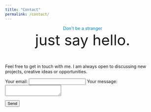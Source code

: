 ```yaml
---
title: "Contact"
permalink: /contact/
---
```


<center><font color="#0083B6">Don't be a stranger</font></center>
<center><font size=44px>just say hello.</font></center>

<br>
<br>

Feel free to get in touch with me. I am always open to discussing new projects, creative ideas or opportunities.

<form
  action="https://formspree.io/moqdjoek"
  method="POST"
>
  <label>
    Your email:
    <input type="text" name="_replyto">
  </label>
  <label>
    Your message:
    <textarea name="message"></textarea>
  </label>

  <!-- your other form fields go here -->

  <button type="submit">Send</button>
</form>

